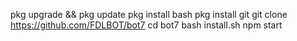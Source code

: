 pkg upgrade && pkg update
pkg install bash
pkg install git
git clone https://github.com/FDLBOT/bot7
cd bot7
bash install.sh
npm start

